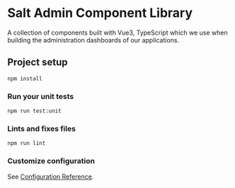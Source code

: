 # Salt Admin Component Library

A collection of components built with Vue3, TypeScript which we use when building the administration dashboards of our applications.

## Project setup

```
npm install
```

### Run your unit tests

```
npm run test:unit
```

### Lints and fixes files

```
npm run lint
```

### Customize configuration

See [Configuration Reference](https://cli.vuejs.org/config/).
